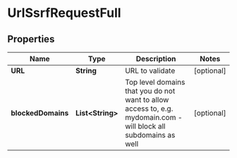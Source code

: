 
# UrlSsrfRequestFull

## Properties
Name | Type | Description | Notes
------------ | ------------- | ------------- | -------------
**URL** | **String** | URL to validate |  [optional]
**blockedDomains** | **List&lt;String&gt;** | Top level domains that you do not want to allow access to, e.g. mydomain.com - will block all subdomains as well |  [optional]



